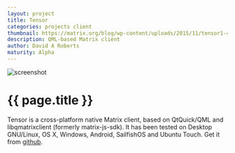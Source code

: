 ```yaml
---
layout: project
title: Tensor
categories: projects client
thumbnail: https://matrix.org/blog/wp-content/uploads/2015/11/tensor1-400x284.png
description: QML-based Matrix client
author: David A Roberts
maturity: Alpha
---
```


![screenshot](https://matrix.org/blog/wp-content/uploads/2015/11/tensor1.png "{{ page.title }}")

# {{ page.title }}
Tensor is a cross-platform native Matrix client, based on QtQuick/QML and libqmatrixclient (formerly matrix-js-sdk). It has been tested on Desktop GNU/Linux, OS X, Windows, Android, SailfishOS and Ubuntu Touch. Get it from [github](https://github.com/davidar/tensor).
